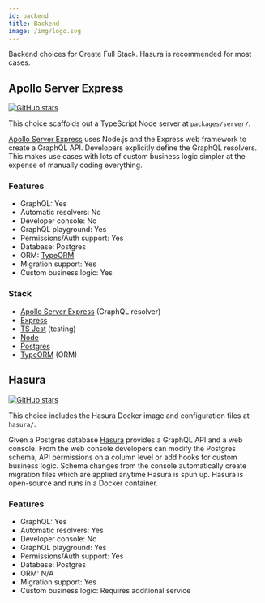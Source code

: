 ```yaml
---
id: backend
title: Backend
image: /img/logo.svg
---
```


Backend choices for Create Full Stack. Hasura is recommended for most cases.

## Apollo Server Express

[![GitHub stars](https://img.shields.io/github/stars/apollographql/apollo-server.svg?style=social&label=Star&maxAge=2592000)](https://github.com/apollographql/apollo-server/stargazers/)

This choice scaffolds out a TypeScript Node server at `packages/server/`.

[Apollo Server Express](https://www.npmjs.com/package/apollo-server-express) uses Node.js and the Express web framework to create a GraphQL API. Developers explicitly define the GraphQL resolvers. This makes use cases with lots of custom business logic simpler at the expense of manually coding everything.

### Features

- GraphQL: Yes
- Automatic resolvers: No
- Developer console: No
- GraphQL playground: Yes
- Permissions/Auth support: Yes
- Database: Postgres
- ORM: [TypeORM](https://typeorm.io/#/)
- Migration support: Yes
- Custom business logic: Yes

### Stack

- [Apollo Server Express](https://github.com/apollographql/apollo-server/tree/main/packages/apollo-server-express) (GraphQL resolver)
- [Express](https://github.com/expressjs/express)
- [TS Jest](https://github.com/kulshekhar/ts-jest) (testing)
- [Node](https://github.com/nodejs/node)
- [Postgres](https://www.postgresql.org/)
- [TypeORM](https://github.com/typeorm/typeorm) (ORM)

## Hasura

[![GitHub stars](https://img.shields.io/github/stars/hasura/graphql-engine.svg?style=social&label=Star&maxAge=2592000)](https://github.com/hasura/graphql-engine/stargazers/)

This choice includes the Hasura Docker image and configuration files at `hasura/`.

Given a Postgres database [Hasura](https://hasura.io/opensource) provides a GraphQL API and a web console. From the web console developers can modify the Postgres schema, API permissions on a column level or add hooks for custom business logic. Schema changes from the console automatically create migration files which are applied anytime Hasura is spun up. Hasura is open-source and runs in a Docker container.

### Features

- GraphQL: Yes
- Automatic resolvers: Yes
- Developer console: No
- GraphQL playground: Yes
- Permissions/Auth support: Yes
- Database: Postgres
- ORM: N/A
- Migration support: Yes
- Custom business logic: Requires additional service

